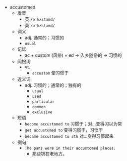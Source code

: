 - accustomed
  - 发音
    - 英 `/ə'kʌstəmd/`
    - 美 `/ə'kʌstəmd/`
  - 词义
    - adj. 通常的；习惯的
    - `usual`
  - 记忆
    - ac + custom (风俗) + ed → 入乡随俗的 → 习惯的
  - 同根词
    - vt.
      - `accustom` 使习惯于
  - 近义词
    - adj. 习惯的；通常的；独有的
      - `usual`
      - `used`
      - `particular`
      - `common`
      - `exclusive`
  - 短语
    - `become accustomed to` 习惯于；对…变得习以为常 
    - `get accustomed to` 变得习惯于，习惯于 
    - `became accustomed to sth` 对…变得习惯起来 
  - 例句
    - `The pans were in their accustomed places.`
      - 那些锅在老地方。

